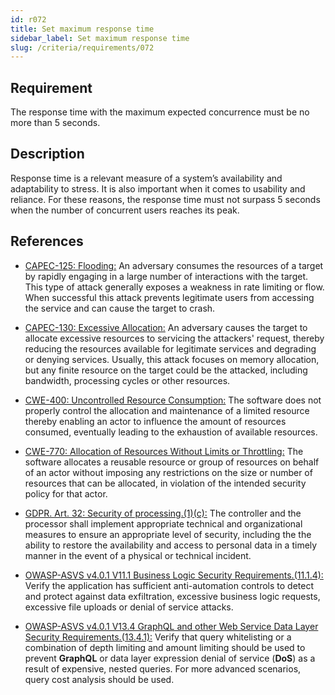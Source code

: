 ```yaml
---
id: r072
title: Set maximum response time
sidebar_label: Set maximum response time
slug: /criteria/requirements/072
---
```


## Requirement

The response time
with the maximum expected concurrence
must be no more than 5 seconds.

## Description

Response time is a relevant measure
of a system’s availability
and adaptability to stress.
It is also important
when it comes to usability and reliance.
For these reasons,
the response time
must not surpass 5 seconds
when the number of concurrent users reaches its peak.

## References

- [CAPEC-125: Flooding:](https://capec.mitre.org/data/definitions/125.html)
  An adversary consumes the resources
  of a target by rapidly engaging
  in a large number of interactions with the target.
  This type of attack
  generally exposes a weakness
  in rate limiting or flow.
  When successful
  this attack prevents legitimate users
  from accessing the service
  and can cause the target to crash.

- [CAPEC-130: Excessive Allocation:](https://capec.mitre.org/data/definitions/130.html)
  An adversary causes the target
  to allocate excessive resources
  to servicing the attackers' request,
  thereby reducing the resources available
  for legitimate services
  and degrading or denying services.
  Usually,
  this attack focuses on
  memory allocation,
  but any finite resource on the target
  could be the attacked,
  including bandwidth,
  processing cycles or other resources.

- [CWE-400: Uncontrolled Resource Consumption:](https://cwe.mitre.org/data/definitions/400.html)
  The software does not properly control
  the allocation and maintenance
  of a limited resource
  thereby enabling an actor
  to influence the amount of resources consumed,
  eventually leading to the exhaustion
  of available resources.

- [CWE-770: Allocation of Resources Without Limits or Throttling:](https://cwe.mitre.org/data/definitions/770.html)
  The software allocates a reusable resource
  or group of resources on behalf of an actor
  without imposing any restrictions on the size
  or number of resources
  that can be allocated,
  in violation of the intended security policy
  for that actor.

- [GDPR. Art. 32: Security of processing.(1)(c):](https://gdpr-info.eu/art-32-gdpr/)
  The controller and the processor
  shall implement appropriate technical
  and organizational measures to ensure
  an appropriate level of security,
  including the the ability to restore the availability
  and access to personal data
  in a timely manner in the event of a physical
  or technical incident.

- [OWASP-ASVS v4.0.1 V11.1 Business Logic Security Requirements.(11.1.4):](https://owasp.org/www-pdf-archive/OWASP_Application_Security_Verification_Standard_4.0-en.pdf)
  Verify the application has sufficient anti-automation controls
  to detect and protect against data exfiltration,
  excessive business logic requests,
  excessive file uploads
  or denial of service attacks.

- [OWASP-ASVS v4.0.1 V13.4 GraphQL and other Web Service Data Layer Security Requirements.(13.4.1):](https://owasp.org/www-pdf-archive/OWASP_Application_Security_Verification_Standard_4.0-en.pdf)
  Verify that query whitelisting
  or a combination of depth limiting and amount
  limiting should be used to prevent **GraphQL**
  or data layer expression denial of service (**DoS**)
  as a result of expensive,
  nested queries.
  For more advanced scenarios,
  query cost analysis should be used.
